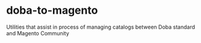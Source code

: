 doba-to-magento
===============
Utilities that assist in process of managing catalogs between Doba standard and Magento Community
